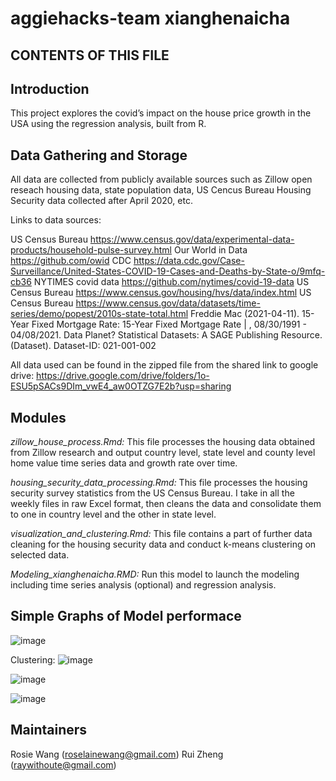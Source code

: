 # aggiehacks-team xianghenaicha

CONTENTS OF THIS FILE
---------------------

## Introduction
This project explores the covid’s impact on the house price growth in the USA using the regression analysis, built from R. 

## Data Gathering and Storage
All data are collected from publicly available sources such as Zillow open reseach housing data, state population data, US Cencus Bureau Housing Security data collected after April 2020, etc. 

Links to data sources:

US Census Bureau	https://www.census.gov/data/experimental-data-products/household-pulse-survey.html
Our World in Data	https://github.com/owid
CDC	https://data.cdc.gov/Case-Surveillance/United-States-COVID-19-Cases-and-Deaths-by-State-o/9mfq-cb36
NYTIMES covid data	https://github.com/nytimes/covid-19-data
US Census Bureau	https://www.census.gov/housing/hvs/data/index.html
US Census Bureau	https://www.census.gov/data/datasets/time-series/demo/popest/2010s-state-total.html
Freddie Mac (2021-04-11). 15-Year Fixed Mortgage Rate: 15-Year Fixed Mortgage Rate | , 08/30/1991 - 04/08/2021. Data Planet? Statistical Datasets: A SAGE Publishing Resource. (Dataset). Dataset-ID:  021-001-002

All data used can be found in the zipped file from the shared link to google drive:
https://drive.google.com/drive/folders/1o-ESU5pSACs9DIm_vwE4_aw0OTZG7E2b?usp=sharing

## Modules
*zillow_house_process.Rmd:*
	This file processes the housing data obtained from Zillow research and output country level, state level and county level home value time series data and growth rate over time.

*housing_security_data_processing.Rmd:*
	This file processes the housing security survey statistics from the US Census Bureau. I take in all the weekly files in raw Excel format, then cleans the data and consolidate them to one in country level and the other in state level.

*visualization_and_clustering.Rmd:*
	This file contains a part of further data cleaning for the housing security data and conduct k-means clustering on selected data.
  
*Modeling_xianghenaicha.RMD:* 
Run this model to launch the modeling including time series analysis (optional) and regression analysis.

## Simple Graphs of Model performace


![image](https://user-images.githubusercontent.com/60135226/115432964-931e3c80-a239-11eb-810f-1049e44a4fe2.png)




Clustering:
![image](https://user-images.githubusercontent.com/60135226/115432329-d5934980-a238-11eb-9a98-78fe0d07e543.png)

![image](https://user-images.githubusercontent.com/60135226/115432368-daf09400-a238-11eb-8d3d-b38b52207bb5.png)

![image](https://user-images.githubusercontent.com/60135226/115432562-18edb800-a239-11eb-861c-6b0a25d1c254.png)







## Maintainers
Rosie Wang (roselainewang@gmail.com)
Rui Zheng (raywithoute@gmail.com)
